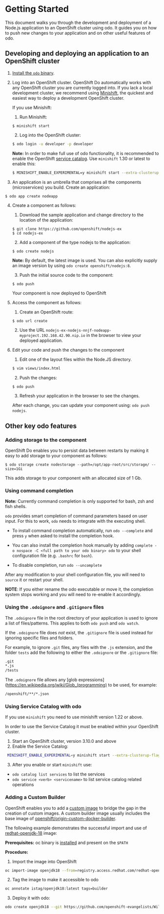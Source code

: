 # Getting Started

This document walks you through the development and deployment of a Node.js application to an OpenShift cluster using odo. It guides you on how to push new changes to your application and on other useful features of odo.

## Developing and deploying an application to an OpenShift cluster
1. [Install the `odo` binary](/docs/installation.md).
2. Log into an OpenShift cluster. OpenShift Do automatically works with any OpenShift cluster you are currently logged into. If you lack a local development cluster, we recommend using [Minishift](https://docs.openshift.org/latest/minishift/getting-started/installing.html), the quickest and easiest way to deploy a development OpenShift cluster.

    If you use Minishift:
    1. Run Minishift:
    ```console
    $ minishift start
    ```
    2. Log into the OpenShift cluster:
    ```sh
    $ odo login -u developer -p developer
    ```

     **Note:** In order to make full use of odo functionality, it is recommended to enable the OpenShift [service catalog](https://docs.openshift.com/container-platform/3.11/architecture/service_catalog/index.html). Use `minishift` 1.30 or latest to enable this:
    ```sh
    $ MINISHIFT_ENABLE_EXPERIMENTAL=y minishift start --extra-clusterup-flags "--enable=*,service-catalog,automation-service-broker,template-service-broker"
    ```

3. An application is an umbrella that comprises all the components (microservices) you build.
Create an application:
```console
$ odo app create nodeapp
```

4. Create a component as follows:

    1. Download the sample application and change directory to the location of the application:
    ```console
    $ git clone https://github.com/openshift/nodejs-ex
    $ cd nodejs-ex
    ```

    2. Add a component of the type nodejs to the application:
    ```console
    $ odo create nodejs
    ```
    **Note:** By default, the latest image is used. You can also explicitly supply an image version by using `odo create openshift/nodejs:8`.

    3. Push the initial source code to the component:
    ```sh
    $ odo push
    ```
    Your component is now deployed to OpenShift

5. Access the component as follows:

    1. Create an OpenShift route:

    ```console
    $ odo url create
     ```
    2. Use the URL `nodejs-ex-nodejs-nnjf-nodeapp-myproject.192.168.42.90.nip.io` in the browser to view your deployed application.

6. Edit your code and push the changes to the component

    1. Edit one of the layout files within the Node.JS directory.
    ```sh
    $ vim views/index.html
    ```
    2. Push the changes:
    ```console
    $ odo push
    ```
    3. Refresh your application in the browser to see the changes.

    After each change, you can update your component using: `odo push nodejs`.



## Other key odo features
### Adding storage to the component

OpenShift Do enables you to persist data between restarts by making it easy to add storage to your component as follows:

```console
$ odo storage create nodestorage --path=/opt/app-root/src/storage/ --size=1Gi
```

This adds storage to your component with an allocated size of 1 Gb.

### Using command completion

**Note:** Currently command completion is only supported for bash, zsh and fish shells.

`odo` provides smart completion of command parameters based on user input. For this to work, `odo` needs to integrate with the
executing shell.

* To install command completion automatically, run `odo --complete` and press `y` when asked to install the completion hook.

* You can also install the completion hook manually by adding `complete -o nospace -C <full path to your odo binary> odo` to your shell configuration file (e.g. `.bashrc` for `bash`).

* To disable completion, run `odo --uncomplete`

After any modification to your shell configuration file, you will need to `source` it or restart your shell.

**NOTE**: If you either rename the odo executable or move it, the completion system stops working and you will need to re-enable it accordingly.

### Using the `.odoignore` and `.gitignore` files

The `.odoignore` file in the root directory of your application is used to ignore a list of files/patterns. This applies to both `odo push` and `odo watch`.

If the `.odoignore` file does *not* exist, the `.gitignore` file is used instead for ignoring specific files and folders.

For example, to ignore `.git` files, any files with the `.js` extension, and the folder `tests` add the following to either the `.odoignore` or the `.gitignore` file:

```sh
.git
*.js
/tests
```

The `.odoignore` file allows any [glob expressions](https://en.wikipedia.org/wiki/Glob_(programming) to be used, for example:

```sh
/openshift/**/*.json
```

### Using Service Catalog with odo

If you use `minishift` you need to use minishift version 1.22 or above.

In order to use the Service Catalog it must be enabled within your OpenShift cluster.

 1. Start an OpenShift cluster, version 3.10.0 and above
 2. Enable the Service Catalog:
 ```sh
  MINISHIFT_ENABLE_EXPERIMENTAL=y minishift start --extra-clusterup-flags "--enable=*,service-catalog,automation-service-broker"
 ```

3. After you enable or start `minishift` use:
 * `odo catalog list services` to list the services
  * `odo service <verb> <servicename>` to list service catalog related operations

### Adding a Custom Builder

OpenShift enables you to add a [custom image](https://docs.openshift.com/container-platform/3.7/creating_images/custom.html) to bridge the gap in the creation of custom images. A custom builder image usually includes the base image of [openshift/origin-custom-docker-builder](https://hub.docker.com/r/openshift/origin-custom-docker-builder/).

The following example demonstrates the successful import and use of [redhat-openjdk-18](registry.access.redhat.com/redhat-openjdk-18/openjdk18-openshift) image:

**Prerequisites:**
oc binary is [installed](https://docs.openshift.org/latest/cli_reference/get_started_cli.html#installing-the-cli) and present on the `$PATH`

**Procedure:**

 1. Import the image into OpenShift
```sh
oc import-image openjdk18 --from=registry.access.redhat.com/redhat-openjdk-18/openjdk18-openshift --confirm
```
 2. Tag the image to make it accessible to odo
```sh
oc annotate istag/openjdk18:latest tags=builder
```
 3. Deploy it with odo:
```sh
odo create openjdk18 --git https://github.com/openshift-evangelists/Wild-West-Backend
```
